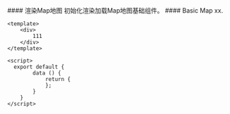 <cn>
#### 渲染Map地图
初始化渲染加载Map地图基础组件。
</cn>

<us>
#### Basic Map
xx.
</us>

```tpl
<template>
	<div>
		111
	</div>
</template>

<script>
  export default {
		data () {
			return {
			};
		}
	}
</script>
```
